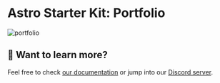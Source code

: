 # Astro Starter Kit: Portfolio

![portfolio](https://github.com/julienParfait/new/blob/079d789555e5c45aa8c7e810bc6ec5dcf6f3f250/portfolio.png)

## 👀 Want to learn more?

Feel free to check [our documentation](https://docs.astro.build) or jump into our [Discord server](https://astro.build/chat).
